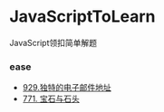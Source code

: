 # JavaScriptToLearn
JavaScript领扣简单解题
  ### ease
  - [929.独特的电子邮件地址](https://github.com/hartmo/JavaScriptToLearn/blob/master/EASY/929.独特的电子邮件地址.html)
  - [771. 宝石与石头](https://github.com/hartmo/JavaScriptToLearn/blob/master/EASY/771.宝石与石头.html)